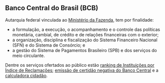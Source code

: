 Banco Central do Brasil (BCB)
---

Autarquia federal vinculada ao [Ministério da Fazenda], tem por finalidade:

* a formulação, a execução, o acompanhamento e o controle das políticas monetária, cambial, de crédito e de relações financeiras com o exterior;
* a organização, disciplina e fiscalização do Sistema Financeiro Nacional (SFN) e do Sistema de Consórcio; e
* a gestão do Sistema de Pagamentos Brasileiro (SPB) e dos serviços do meio circulante.

Dentre os serviços ofertados ao público estão [ranking de Instituições por Índice de Reclamações](/servico/ranking-das-instituicoes-financeiras-mais-reclamadas); [emissão de certidão negativa do Banco Central](/servico/emissao-de-certidao-negativa-do-banco-central) e a [calculadora cidadão](/servico/calculadora-do-cidadao).

[Ministério da Fazenda]:/orgao/ministerio-da-fazenda-mf
